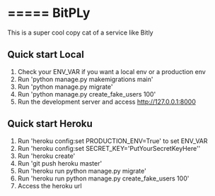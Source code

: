 =====
BitPLy
=====

This is a super cool copy cat of a service like Bitly

Quick start Local
-----------

1. Check your ENV_VAR if you want a local env or a production env
2. Run 'python manage.py makemigrations main'
3. Run 'python manage.py migrate'
4. Run 'python manage.py create_fake_users 100'
5. Run the development server and access http://127.0.0.1:8000

Quick start Heroku
-----------
1. Run 'heroku config:set PRODUCTION_ENV=True' to set ENV_VAR
2. Run 'heroku config:set SECRET_KEY='PutYourSecretKeyHere''
3. Run 'heroku create'
4. Run 'git push heroku master'
6. Run 'heroku run python manage.py migrate'
7. Run 'heroku run python manage.py create_fake_users 100'
8. Access the heroku url
